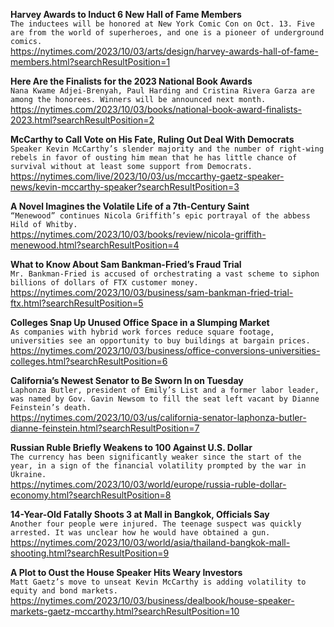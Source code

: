 **Harvey Awards to Induct 6 New Hall of Fame Members**\
`The inductees will be honored at New York Comic Con on Oct. 13. Five are from the world of superheroes, and one is a pioneer of underground comics.`\
https://nytimes.com/2023/10/03/arts/design/harvey-awards-hall-of-fame-members.html?searchResultPosition=1

**Here Are the Finalists for the 2023 National Book Awards**\
`Nana Kwame Adjei-Brenyah, Paul Harding and Cristina Rivera Garza are among the honorees. Winners will be announced next month.`\
https://nytimes.com/2023/10/03/books/national-book-award-finalists-2023.html?searchResultPosition=2

**McCarthy to Call Vote on His Fate, Ruling Out Deal With Democrats**\
`Speaker Kevin McCarthy’s slender majority and the number of right-wing rebels in favor of ousting him mean that he has little chance of survival without at least some support from Democrats.`\
https://nytimes.com/live/2023/10/03/us/mccarthy-gaetz-speaker-news/kevin-mccarthy-speaker?searchResultPosition=3

**A Novel Imagines the Volatile Life of a 7th-Century Saint**\
`“Menewood” continues Nicola Griffith’s epic portrayal of the abbess Hild of Whitby.`\
https://nytimes.com/2023/10/03/books/review/nicola-griffith-menewood.html?searchResultPosition=4

**What to Know About Sam Bankman-Fried’s Fraud Trial**\
`Mr. Bankman-Fried is accused of orchestrating a vast scheme to siphon billions of dollars of FTX customer money.`\
https://nytimes.com/2023/10/03/business/sam-bankman-fried-trial-ftx.html?searchResultPosition=5

**Colleges Snap Up Unused Office Space in a Slumping Market**\
`As companies with hybrid work forces reduce square footage, universities see an opportunity to buy buildings at bargain prices.`\
https://nytimes.com/2023/10/03/business/office-conversions-universities-colleges.html?searchResultPosition=6

**California’s Newest Senator to Be Sworn In on Tuesday**\
`Laphonza Butler, president of Emily’s List and a former labor leader, was named by Gov. Gavin Newsom to fill the seat left vacant by Dianne Feinstein’s death.`\
https://nytimes.com/2023/10/03/us/california-senator-laphonza-butler-dianne-feinstein.html?searchResultPosition=7

**Russian Ruble Briefly Weakens to 100 Against U.S. Dollar**\
`The currency has been significantly weaker since the start of the year, in a sign of the financial volatility prompted by the war in Ukraine.`\
https://nytimes.com/2023/10/03/world/europe/russia-ruble-dollar-economy.html?searchResultPosition=8

**14-Year-Old Fatally Shoots 3 at Mall in Bangkok, Officials Say**\
`Another four people were injured. The teenage suspect was quickly arrested. It was unclear how he would have obtained a gun.`\
https://nytimes.com/2023/10/03/world/asia/thailand-bangkok-mall-shooting.html?searchResultPosition=9

**A Plot to Oust the House Speaker Hits Weary Investors**\
`Matt Gaetz’s move to unseat Kevin McCarthy is adding volatility to equity and bond markets.`\
https://nytimes.com/2023/10/03/business/dealbook/house-speaker-markets-gaetz-mccarthy.html?searchResultPosition=10

